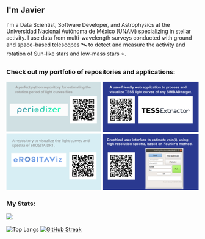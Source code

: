 I'm Javier 
---
I'm a Data Scientist, Software Developer, and Astrophysics at the Universidad Nacional Autónoma de México (UNAM) specializing in stellar activity. I use data from multi-wavelength surveys conducted with ground and space-based telescopes 🛰 to detect and measure the activity and rotation of Sun-like stars and low-mass stars ⭐️.

### Check out my portfolio of repositories and applications:

![alt text](https://raw.githubusercontent.com/javiserna/javiserna/2dc00b80200aad3700f80d568f83633679ddefe0/info%20card.svg)

### My Stats:

![](https://komarev.com/ghpvc/?username=javiserna&color=blue)

![Top Langs](https://github-readme-stats.vercel.app/api/top-langs/?username=javiserna&langs_count=8) [![GitHub Streak](https://streak-stats.demolab.com/?user=javiserna)](https://git.io/streak-stats) 

